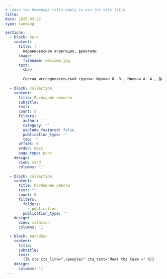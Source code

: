 ```yaml
---
# Leave the homepage title empty to use the site title
title:
date: 2025-03-22
type: landing

sections:
  - block: hero
    content:
      title: |
        Неравновесная агрегация, фракталы
      image:
        filename: welcome.jpg
      text: |
        <br>
        
        Состав исследовательской группы: Ищенко И. О., Мишина А. А., Дикач А. О., Барсегян В. Л., Галацан Н. И., Дудырев Г. А.
          
  - block: collection
    content:
      title: Последние новости
      subtitle:
      text:
      count: 5
      filters:
        author: ''
        category: ''
        exclude_featured: false
        publication_type: ''
        tag: ''
      offset: 0
      order: desc
      page_type: post
    design:
      view: card
      columns: '1'
  
  - block: collection
    content:
      title: Последние работы
      text: ""
      count: 5
      filters:
        folders:
          - publication
        publication_type: ''
    design:
      view: citation
      columns: '1'

  - block: markdown
    content:
      title:
      subtitle:
      text: |
        {{% cta cta_link="./people/" cta_text="Meet the team →" %}}
    design:
      columns: '1'
---
```

